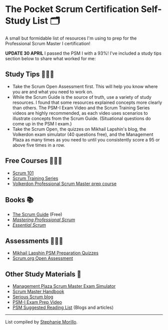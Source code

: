 # The Pocket Scrum Certification Self-Study List 🗂
A small but formidable list of resources I'm using to prep for the Professional Scrum Master I certification!

**UPDATE 30 APRIL** I passed the PSM I with a 93%! I've included a study tips section below to share what worked for me:

## Study Tips 👩🏽‍🏫
- Take the Scrum Open Assessment first. This will help you know where you are and what you need to work on.
- While the Scrum Guide is the source of truth, use a variety of study resources. I found that some resources explained concepts more clearly than others. The PSM-I Exam Video and the Scrum Training Series videos are highly recommended, as each video uses scenarios to illustrate concepts from the Scrum Guide. (Situational questions do come up in the PSM I exam.)
- Take the Scrum Open, the quizzes on Mikhail Lapshin's blog, the Volkerdon exam simulator (40 questions free), and the Management Plaza as many times as you need to until you consistently score a 95 or above five times in a row. 

## Free Courses 👩🏽‍🏫
- [Scrum 101](https://scrum101.com/)
- [Scrum Training Series](http://scrumtrainingseries.com/)
- [Volkerdon Professional Scrum Master prep course](https://www.volkerdon.com/courses/psm1)

## Books 📚
- [The Scrum Guide](https://www.scrum.org/resources/scrum-guide) (Free)
- [_Mastering Professional Scrum_](https://www.amazon.com/Mastering-Professional-Scrum-Coaches-Challenges/dp/0134841522)
- [_Essential Scrum_](https://www.amazon.com/Essential-Scrum-Practical-Addison-Wesley-Signature/dp/0137043295)

## Assessments 👩🏿‍💻
- [Mikhail Lapshin PSM Preparation Quizzes](https://mlapshin.com/index.php/scrum-quizzes/sm-real-mode/)
- [Scrum.org Open Assessment](https://www.scrum.org/index.php/open-assessments/scrum-open)

## Other Study Materials 🔖
- [Management Plaza Scrum Master Exam Simulator](https://unbored.training/courses/scrum-master-exam-simulator/?pr=oJShLJpkBD==)
- [Scrum Master Handbook](https://www.slideshare.net/PradeepPapanna/scrum-master-handbook) 
- [Serious Scrum blog](https://medium.com/serious-scrum)
- [PSM-I Exam Prep Video](https://www.youtube.com/watch?v=IAOTrBsJsoU)
- [PSM Suggested Reading List](https://www.scrum.org/resources/suggested-reading-professional-scrum-master) (Blogs and articles)

---
List compiled by [Stephanie Morillo](www.stephaniemorillo.co).
